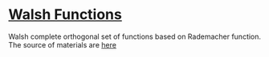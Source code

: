 # [Walsh Functions](https://en.wikipedia.org/wiki/Walsh_function)
Walsh complete orthogonal set of functions based on  Rademacher function. <br />
The source of materials are [here](https://rusneb.ru/catalog/000199_000009_006676890/)

